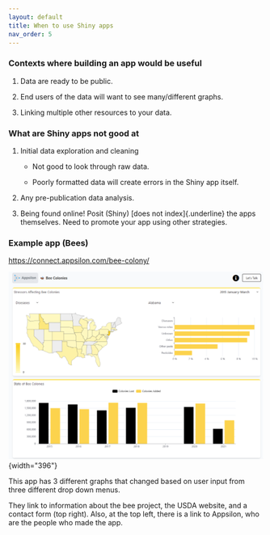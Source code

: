 ```yaml
---
layout: default
title: When to use Shiny apps
nav_order: 5
---
```


### Contexts where building an app would be useful 

1.   Data are ready to be public.

2.   End users of the data will want to see many/different graphs.

3.  Linking multiple other resources to your data.

### What are Shiny apps not good at

1.  Initial data exploration and cleaning

    -   Not good to look through raw data.

    -   Poorly formatted data will create errors in the Shiny app itself.

2.  Any pre-publication data analysis.

3.  Being found online! Posit (Shiny) [does not index]{.underline} the apps themselves. Need to promote your app using other strategies.

### Example app (Bees)

<https://connect.appsilon.com/bee-colony/>

![](images/bee_shiny_app.png){width="396"}

This app has 3 different graphs that changed based on user input from three different drop down menus.

They link to information about the bee project, the USDA website, and a contact form (top right). Also, at the top left, there is a link to Appsilon, who are the people who made the app.

